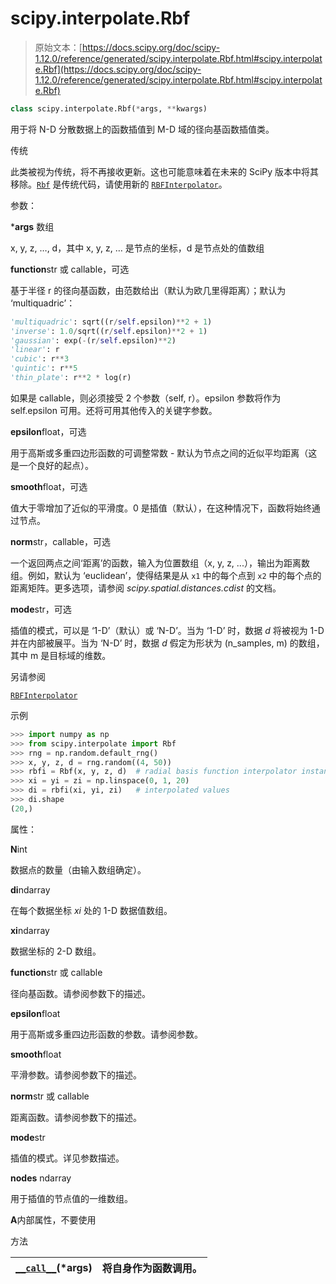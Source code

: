 # scipy.interpolate.Rbf

> 原始文本：[https://docs.scipy.org/doc/scipy-1.12.0/reference/generated/scipy.interpolate.Rbf.html#scipy.interpolate.Rbf](https://docs.scipy.org/doc/scipy-1.12.0/reference/generated/scipy.interpolate.Rbf.html#scipy.interpolate.Rbf)

```py
class scipy.interpolate.Rbf(*args, **kwargs)
```

用于将 N-D 分散数据上的函数插值到 M-D 域的径向基函数插值类。

传统

此类被视为传统，将不再接收更新。这也可能意味着在未来的 SciPy 版本中将其移除。[`Rbf`](#scipy.interpolate.Rbf "scipy.interpolate.Rbf") 是传统代码，请使用新的 [`RBFInterpolator`](scipy.interpolate.RBFInterpolator.html#scipy.interpolate.RBFInterpolator "scipy.interpolate.RBFInterpolator")。

参数：

***args** 数组

x, y, z, …, d，其中 x, y, z, … 是节点的坐标，d 是节点处的值数组

**function**str 或 callable，可选

基于半径 r 的径向基函数，由范数给出（默认为欧几里得距离）；默认为 ‘multiquadric’：

```py
'multiquadric': sqrt((r/self.epsilon)**2 + 1)
'inverse': 1.0/sqrt((r/self.epsilon)**2 + 1)
'gaussian': exp(-(r/self.epsilon)**2)
'linear': r
'cubic': r**3
'quintic': r**5
'thin_plate': r**2 * log(r) 
```

如果是 callable，则必须接受 2 个参数（self, r）。epsilon 参数将作为 self.epsilon 可用。还将可用其他传入的关键字参数。

**epsilon**float，可选

用于高斯或多重四边形函数的可调整常数 - 默认为节点之间的近似平均距离（这是一个良好的起点）。

**smooth**float，可选

值大于零增加了近似的平滑度。0 是插值（默认），在这种情况下，函数将始终通过节点。

**norm**str，callable，可选

一个返回两点之间‘距离’的函数，输入为位置数组（x, y, z, ...），输出为距离数组。例如，默认为 ‘euclidean’，使得结果是从 `x1` 中的每个点到 `x2` 中的每个点的距离矩阵。更多选项，请参阅 *scipy.spatial.distances.cdist* 的文档。

**mode**str，可选

插值的模式，可以是 ‘1-D’（默认）或 ‘N-D’。当为 ‘1-D’ 时，数据 *d* 将被视为 1-D 并在内部被展平。当为 ‘N-D’ 时，数据 *d* 假定为形状为 (n_samples, m) 的数组，其中 m 是目标域的维数。

另请参阅

[`RBFInterpolator`](scipy.interpolate.RBFInterpolator.html#scipy.interpolate.RBFInterpolator "scipy.interpolate.RBFInterpolator")

示例

```py
>>> import numpy as np
>>> from scipy.interpolate import Rbf
>>> rng = np.random.default_rng()
>>> x, y, z, d = rng.random((4, 50))
>>> rbfi = Rbf(x, y, z, d)  # radial basis function interpolator instance
>>> xi = yi = zi = np.linspace(0, 1, 20)
>>> di = rbfi(xi, yi, zi)   # interpolated values
>>> di.shape
(20,) 
```

属性：

**N**int

数据点的数量（由输入数组确定）。

**di**ndarray

在每个数据坐标 *xi* 处的 1-D 数据值数组。

**xi**ndarray

数据坐标的 2-D 数组。

**function**str 或 callable

径向基函数。请参阅参数下的描述。

**epsilon**float

用于高斯或多重四边形函数的参数。请参阅参数。

**smooth**float

平滑参数。请参阅参数下的描述。

**norm**str 或 callable

距离函数。请参阅参数下的描述。

**mode**str

插值的模式。详见参数描述。

**nodes** ndarray

用于插值的节点值的一维数组。

**A**内部属性，不要使用

方法

| [`__call__`](https://scipy.interpolate.Rbf.__call__.html#scipy.interpolate.Rbf.__call__ "scipy.interpolate.Rbf.__call__")(*args) | 将自身作为函数调用。 |
| --- | --- |
